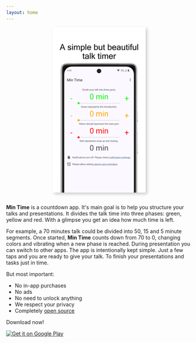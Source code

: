 ```yaml
---
layout: home
---
```


<p>
<img style="box-shadow: 4px 4px 8px rgba(0, 0, 0, 0.2); display: block; margin-left: auto; margin-right: auto; width: 50%;" src="./assets/Min Time-animated.gif" width="50%">
<br>
</p>

<p><strong>Min Time</strong> is a countdown app. It's main goal is to help you structure your talks and presentations. It divides the talk time into three phases: green, yellow and red. With a glimpse you get an idea how much time is left.</p>
<p>For example, a 70 minutes talk could be divided into 50, 15 and 5 minute segments. Once started, <strong>Min Time</strong> counts down from 70 to 0, changing colors and vibrating when a new phase is reached. During presentation you can switch to other apps. The app is intentionally kept simple. Just a few taps and you are ready to give your talk. To finish your presentations and tasks just in time.
</p>
<p>But most important:</p>
<ul>
<li>No in-app purchases</li>
<li>No ads</li>
<li>No need to unlock anything</li>
<li>We respect your privacy</li>
<li>Completely <a href="https://github.com/tkuenneth/mintime">open source</a></li>
</ul>
<p>Download now!</p>
<a href='https://play.google.com/store/apps/details?id=com.thomaskuenneth.mintime&pcampaignid=pcampaignidMKT-Other-global-all-co-prtnr-py-PartBadge-Mar2515-1'><img alt='Get it on Google Play' width="160px" src='https://play.google.com/intl/en_us/badges/static/images/badges/en_badge_web_generic.png'></a>
